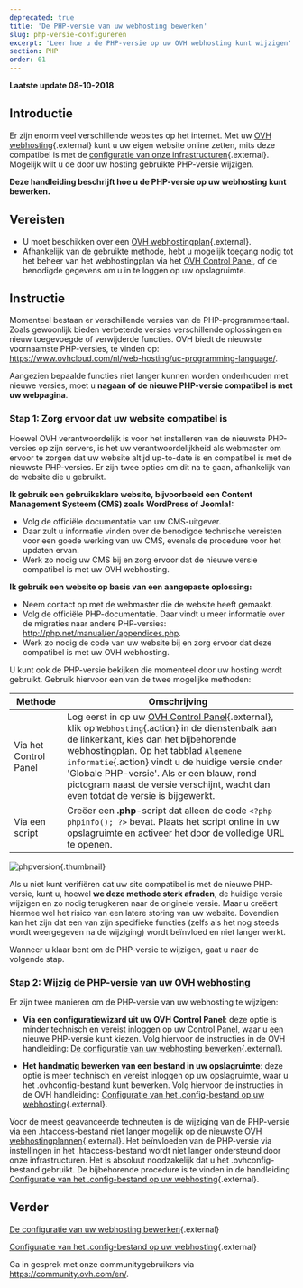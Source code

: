 ```yaml
---
deprecated: true
title: 'De PHP-versie van uw webhosting bewerken'
slug: php-versie-configureren
excerpt: 'Leer hoe u de PHP-versie op uw OVH webhosting kunt wijzigen'
section: PHP
order: 01
---
```


**Laatste update 08-10-2018**

## Introductie

Er zijn enorm veel verschillende websites op het internet. Met uw [OVH webhosting](https://www.ovhcloud.com/nl/web-hosting/){.external} kunt u uw eigen website online zetten, mits deze compatibel is met de [configuratie van onze infrastructuren](https://cluster028.hosting.ovh.net/infos/){.external}. Mogelijk wilt u de door uw hosting gebruikte PHP-versie wijzigen.

**Deze handleiding beschrijft hoe u de PHP-versie op uw webhosting kunt bewerken.**

## Vereisten

- U moet beschikken over een [OVH webhostingplan](https://www.ovhcloud.com/nl/web-hosting/){.external}.
- Afhankelijk van de gebruikte methode, hebt u mogelijk toegang nodig tot het beheer van het webhostingplan via het [OVH Control Panel](https://www.ovh.com/auth/?action=gotomanager&from=https://www.ovh.nl/&ovhSubsidiary=nl), of de benodigde gegevens om u in te loggen op uw opslagruimte. 

## Instructie

Momenteel bestaan er verschillende versies van de PHP-programmeertaal. Zoals gewoonlijk bieden verbeterde versies verschillende oplossingen en nieuw toegevoegde of verwijderde functies. OVH biedt de nieuwste voornaamste PHP-versies, te vinden op: <https://www.ovhcloud.com/nl/web-hosting/uc-programming-language/>. 

Aangezien bepaalde functies niet langer kunnen worden onderhouden met nieuwe versies, moet u **nagaan of de nieuwe PHP-versie compatibel is met uw webpagina**.

### Stap 1: Zorg ervoor dat uw website compatibel is

Hoewel OVH verantwoordelijk is voor het installeren van de nieuwste PHP-versies op zijn servers, is het uw verantwoordelijkheid als webmaster om ervoor te zorgen dat uw website altijd up-to-date is en compatibel is met de nieuwste PHP-versies. Er zijn twee opties om dit na te gaan, afhankelijk van de website die u gebruikt.

**Ik gebruik een gebruiksklare website, bijvoorbeeld een Content Management Systeem (CMS) zoals WordPress of Joomla!:** 

- Volg de officiële documentatie van uw CMS-uitgever. 
- Daar zult u informatie vinden over de benodigde technische vereisten voor een goede werking van uw CMS, evenals de procedure voor het updaten ervan.
- Werk zo nodig uw CMS bij en zorg ervoor dat de nieuwe versie compatibel is met uw OVH webhosting.


**Ik gebruik een website op basis van een aangepaste oplossing:** 

- Neem contact op met de webmaster die de website heeft gemaakt.
- Volg de officiële PHP-documentatie. Daar vindt u meer informatie over de migraties naar andere PHP-versies: <http://php.net/manual/en/appendices.php>.
- Werk zo nodig de code van uw website bij en zorg ervoor dat deze compatibel is met uw OVH webhosting.

U kunt ook de PHP-versie bekijken die momenteel door uw hosting wordt gebruikt. Gebruik hiervoor een van de twee mogelijke methoden: 

|Methode|Omschrijving|
|---|---|
|Via het Control Panel|Log eerst in op uw [OVH Control Panel](https://www.ovh.com/auth/?action=gotomanager&from=https://www.ovh.nl/&ovhSubsidiary=nl){.external}, klik op `Webhosting`{.action} in de dienstenbalk aan de linkerkant, kies dan het bijbehorende webhostingplan. Op het tabblad `Algemene informatie`{.action} vindt u de huidige versie onder 'Globale PHP-versie'. Als er een blauw, rond pictogram naast de versie verschijnt, wacht dan even totdat de versie is bijgewerkt.|
|Via een script|Creëer een **.php**-script dat alleen de code `<?php phpinfo(); ?>` bevat. Plaats het script online in uw opslagruimte en activeer het door de volledige URL te openen.|

![phpversion](images/change-php-version-step1.png){.thumbnail}

Als u niet kunt verifiëren dat uw site compatibel is met de nieuwe PHP-versie, kunt u, hoewel **we deze methode sterk afraden**, de huidige versie wijzigen en zo nodig terugkeren naar de originele versie. Maar u creëert hiermee wel het risico van een latere storing van uw website. Bovendien kan het zijn dat een van zijn specifieke functies (zelfs als het nog steeds wordt weergegeven na de wijziging) wordt beïnvloed en niet langer werkt. 

Wanneer u klaar bent om de PHP-versie te wijzigen, gaat u naar de volgende stap.

### Stap 2: Wijzig de PHP-versie van uw OVH webhosting

Er zijn twee manieren om de PHP-versie van uw webhosting te wijzigen:

- **Via een configuratiewizard uit uw OVH Control Panel**: deze optie is minder technisch en vereist inloggen op uw Control Panel, waar u een nieuwe PHP-versie kunt kiezen. Volg hiervoor de instructies in de OVH handleiding: [De configuratie van uw webhosting bewerken](https://docs.ovh.com/nl/hosting/bewerking-omgeving-webhosting-configuratie/){.external}.

- **Het handmatig bewerken van een bestand in uw opslagruimte**: deze optie is meer technisch en vereist inloggen op uw opslagruimte, waar u het .ovhconfig-bestand kunt bewerken. Volg hiervoor de instructies in de OVH handleiding: [Configuratie van het .config-bestand op uw webhosting](https://docs.ovh.com/nl/hosting/ovhconfig-bestand-bewerken/){.external}.

Voor de meest geavanceerde techneuten is de wijziging van de PHP-versie via een .htaccess-bestand niet langer mogelijk op de nieuwste [OVH webhostingplannen](https://www.ovhcloud.com/nl/web-hosting/){.external}. Het beïnvloeden van de PHP-versie via instellingen in het .htaccess-bestand wordt niet langer ondersteund door onze infrastructuren. Het is absoluut noodzakelijk dat u het .ovhconfig-bestand gebruikt. De bijbehorende procedure is te vinden in de handleiding [Configuratie van het .config-bestand op uw webhosting](https://docs.ovh.com/nl/hosting/ovhconfig-bestand-bewerken/){.external}.

## Verder

[De configuratie van uw webhosting bewerken](https://docs.ovh.com/nl/hosting/bewerking-omgeving-webhosting-configuratie/){.external}

[Configuratie van het .config-bestand op uw webhosting](https://docs.ovh.com/nl/hosting/ovhconfig-bestand-bewerken/){.external}

Ga in gesprek met onze communitygebruikers via <https://community.ovh.com/en/>.
